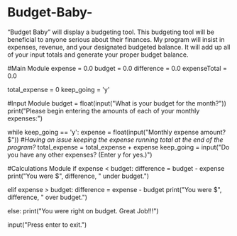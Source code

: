# Budget-Baby-
“Budget Baby” will display a budgeting tool. This budgeting tool will be beneficial to anyone serious about their finances. My program will insist in expenses, revenue, and your designated budgeted balance. It will add up all of your input totals and generate your proper budget balance. 



#Main Module
expense = 0.0
budget = 0.0
difference = 0.0
expenseTotal = 0.0

total_expense = 0
keep_going = 'y'


#Input Module
budget = float(input("What is your budget for the month?"))
print("Please begin entering the amounts of each of your monthly expenses:")

while keep_going == 'y':
    expense = float(input("Monthly expense amount? $"))
#*Having an issue keeping the expense running total at the end of the program?*
    total_expense = total_expense + expense
    keep_going = input("Do you have any other expenses? (Enter y for yes.)")

#Calculations Module
if expense < budget:
    difference = budget - expense
    print("You were $", difference, " under budget.")

elif expense > budget:
    difference = expense - budget
    print("You were $", difference, " over budget.")

else:
    print("You were right on budget. Great Job!!!")


input("Press enter to exit.")

